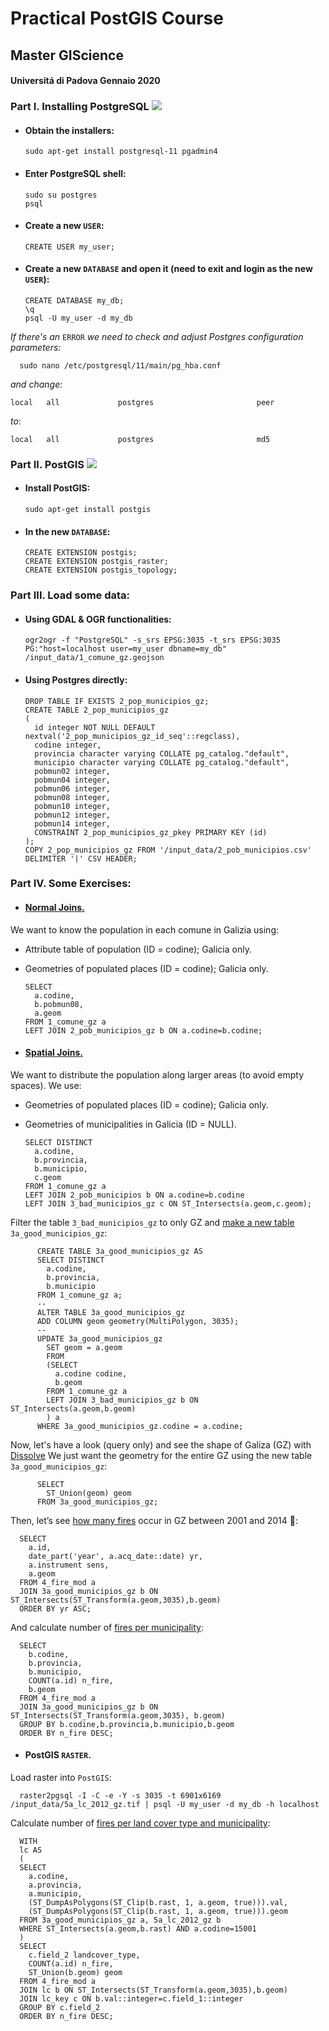 # **Practical PostGIS Course**
## Master GIScience
#### Universitá di Padova Gennaio 2020

### **Part I. Installing PostgreSQL ![](https://github.com/egbendito/corso_PostGIS/blob/master/img/postgresql1.png)**
* #### Obtain the installers:
      sudo apt-get install postgresql-11 pgadmin4
* #### Enter PostgreSQL shell:
      sudo su postgres
      psql
* #### Create a new `USER`:
      CREATE USER my_user;
* #### Create a new `DATABASE` and open it (need to exit and login as the new `USER`):
      CREATE DATABASE my_db;
      \q
      psql -U my_user -d my_db

*If there's an* `ERROR` *we need to check and adjust Postgres configuration parameters:*

      sudo nano /etc/postgresql/11/main/pg_hba.conf

*and change:*

    local   all             postgres                       peer

*to*:

    local   all             postgres                       md5

### **Part II. PostGIS ![](https://github.com/egbendito/corso_PostGIS/blob/master/img/postgis1.png)**
* #### Install PostGIS:
      sudo apt-get install postgis
* #### In the new `DATABASE`:
      CREATE EXTENSION postgis;
      CREATE EXTENSION postgis_raster;
      CREATE EXTENSION postgis_topology;

### **Part III. Load some data:**
* #### Using GDAL & OGR functionalities:
      ogr2ogr -f "PostgreSQL" -s_srs EPSG:3035 -t_srs EPSG:3035 PG:"host=localhost user=my_user dbname=my_db" /input_data/1_comune_gz.geojson
* #### Using Postgres directly:
      DROP TABLE IF EXISTS 2_pop_municipios_gz;
      CREATE TABLE 2_pop_municipios_gz
      (
        id integer NOT NULL DEFAULT nextval('2_pop_municipios_gz_id_seq'::regclass),
        codine integer,
        provincia character varying COLLATE pg_catalog."default",
        municipio character varying COLLATE pg_catalog."default",
        pobmun02 integer,
        pobmun04 integer,
        pobmun06 integer,
        pobmun08 integer,
        pobmun10 integer,
        pobmun12 integer,
        pobmun14 integer,
        CONSTRAINT 2_pop_municipios_gz_pkey PRIMARY KEY (id)
      );
      COPY 2_pop_municipios_gz FROM '/input_data/2_pob_municipios.csv' DELIMITER '|' CSV HEADER;

### **Part IV. Some Exercises:**
* #### [Normal Joins.](sql/2_normal_join.sql)
We want to know the population in each comune in Galizia using:
  * Attribute table of population (ID = codine); Galicia only.
  * Geometries of populated places (ID = codine); Galicia only.

        SELECT
          a.codine,
          b.pobmun08,
          a.geom
        FROM 1_comune_gz a
        LEFT JOIN 2_pob_municipios_gz b ON a.codine=b.codine;

* #### [Spatial Joins.](sql/3_spatial_join.sql)
We want to distribute the population along larger areas (to avoid empty spaces). We use:
  * Geometries of populated places (ID = codine); Galicia only.
  * Geometries of municipalities in Galicia (ID = NULL).

        SELECT DISTINCT
          a.codine,
          b.provincia,
          b.municipio,
          c.geom
        FROM 1_comune_gz a
        LEFT JOIN 2_pob_municipios b ON a.codine=b.codine
        LEFT JOIN 3_bad_municipios_gz c ON ST_Intersects(a.geom,c.geom);

  Filter the table `3_bad_municipios_gz` to only GZ and [make a new table](sql/4_create_good_mun_table.sql) `3a_good_municipios_gz`:

          CREATE TABLE 3a_good_municipios_gz AS
          SELECT DISTINCT
            a.codine,
            b.provincia,
            b.municipio
          FROM 1_comune_gz a;
          --
          ALTER TABLE 3a_good_municipios_gz
          ADD COLUMN geom geometry(MultiPolygon, 3035);
          --
          UPDATE 3a_good_municipios_gz
            SET geom = a.geom
            FROM
            (SELECT
              a.codine codine,
              b.geom
            FROM 1_comune_gz a
            LEFT JOIN 3_bad_municipios_gz b ON ST_Intersects(a.geom,b.geom)
            ) a
          WHERE 3a_good_municipios_gz.codine = a.codine;

  Now, let's have a look (query only) and see the shape of Galiza (GZ) with [Dissolve](sql/41_dissolve.sql)
  We just want the geometry for the entire GZ using the new table `3a_good_municipios_gz`:

          SELECT
            ST_Union(geom) geom
          FROM 3a_good_municipios_gz;

  Then, let’s see [how many fires](sql/5_gz_fires.sql) occur in GZ between 2001 and 2014 🤔:

      SELECT
        a.id,
        date_part('year', a.acq_date::date) yr,
        a.instrument sens,
        a.geom
      FROM 4_fire_mod a
      JOIN 3a_good_municipios_gz b ON ST_Intersects(ST_Transform(a.geom,3035),b.geom)
      ORDER BY yr ASC;

  And calculate number of [fires per municipality](sql/6_gz_mun_fires.sql):

      SELECT
        b.codine,
        b.provincia,
        b.municipio,
        COUNT(a.id) n_fire,
        b.geom
      FROM 4_fire_mod a
      JOIN 3a_good_municipios_gz b ON ST_Intersects(ST_Transform(a.geom,3035), b.geom)
      GROUP BY b.codine,b.provincia,b.municipio,b.geom
      ORDER BY n_fire DESC;

* #### PostGIS `RASTER`.
Load raster into `PostGIS`:

      raster2pgsql -I -C -e -Y -s 3035 -t 6901x6169 /input_data/5a_lc_2012_gz.tif | psql -U my_user -d my_db -h localhost

  Calculate number of [fires per land cover type and municipality](sql/7_gz_mun_lc_fires.sql):

      WITH
      lc AS
      (
      SELECT
        a.codine,
        a.provincia,
        a.municipio,
        (ST_DumpAsPolygons(ST_Clip(b.rast, 1, a.geom, true))).val,
        (ST_DumpAsPolygons(ST_Clip(b.rast, 1, a.geom, true))).geom
      FROM 3a_good_municipios_gz a, 5a_lc_2012_gz b
      WHERE ST_Intersects(a.geom,b.rast) AND a.codine=15001
      )
      SELECT
        c.field_2 landcover_type,
        COUNT(a.id) n_fire,
        ST_Union(b.geom) geom
      FROM 4_fire_mod a
      JOIN lc b ON ST_Intersects(ST_Transform(a.geom,3035),b.geom)
      JOIN lc_key c ON b.val::integer=c.field_1::integer
      GROUP BY c.field_2
      ORDER BY n_fire DESC;
